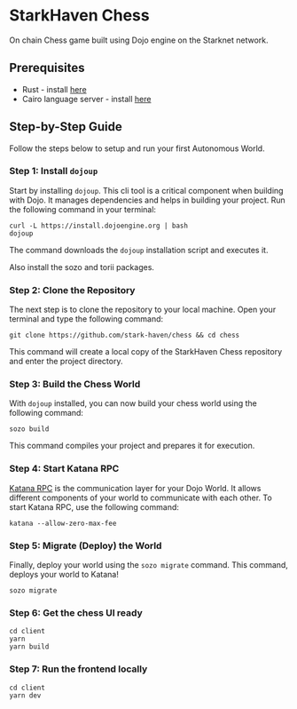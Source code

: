 # StarkHaven Chess

On chain Chess game built using Dojo engine on the Starknet network.

## Prerequisites

- Rust - install [here](https://www.rust-lang.org/tools/install)
- Cairo language server - install [here](https://book.dojoengine.org/development/setup.html#3-setup-cairo-vscode-extension)

## Step-by-Step Guide

Follow the steps below to setup and run your first Autonomous World.

### Step 1: Install `dojoup`

Start by installing `dojoup`. This cli tool is a critical component when building with Dojo. It manages dependencies and helps in building your project. Run the following command in your terminal:

```console
curl -L https://install.dojoengine.org | bash
dojoup
```

The command downloads the `dojoup` installation script and executes it.

Also install the sozo and torii packages.

### Step 2: Clone the Repository

The next step is to clone the repository to your local machine. Open your terminal and type the following command:

```console
git clone https://github.com/stark-haven/chess && cd chess
```

This command will create a local copy of the StarkHaven Chess repository and enter the project directory.

### Step 3: Build the Chess World

With `dojoup` installed, you can now build your chess world using the following command:

```console
sozo build
```

This command compiles your project and prepares it for execution.

### Step 4: Start Katana RPC

[Katana RPC](https://book.dojoengine.org/framework/katana/overview.html) is the communication layer for your Dojo World. It allows different components of your world to communicate with each other. To start Katana RPC, use the following command:

```console
katana --allow-zero-max-fee
```

### Step 5: Migrate (Deploy) the World

Finally, deploy your world using the `sozo migrate` command. This command, deploys your world to Katana!

```console
sozo migrate
```

### Step 6: Get the chess UI ready

```console
cd client
yarn
yarn build
```

### Step 7: Run the frontend locally

```console
cd client
yarn dev
```
